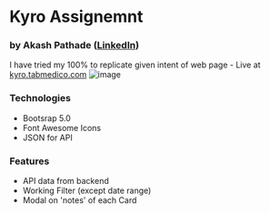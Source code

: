 # Kyro Assignemnt
### by Akash Pathade ([LinkedIn](https://www.linkedin.com/in/akashdpa/))

I have tried my 100% to replicate given intent of web page - Live at [kyro.tabmedico.com](http://kyro.tabmedico.com/)
![image](https://www.kyro.us/images/ai.png)

### Technologies
- Bootsrap 5.0
- Font Awesome Icons
- JSON for API

### Features
- API data from backend
- Working Filter (except date range) 
- Modal on 'notes' of each Card
